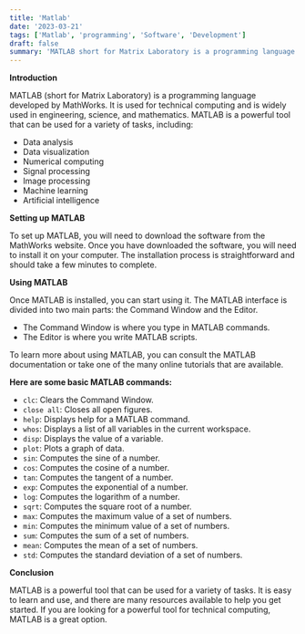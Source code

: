 ```yaml
---
title: 'Matlab'
date: '2023-03-21'
tags: ['Matlab', 'programming', 'Software', 'Development']
draft: false
summary: 'MATLAB short for Matrix Laboratory is a programming language developed by MathWorks. It is used for technical computing and is widely used in engineering, science, and mathematics.'
---
```


**Introduction**

MATLAB (short for Matrix Laboratory) is a programming language developed by MathWorks. It is used for technical computing and is widely used in engineering, science, and mathematics. MATLAB is a powerful tool that can be used for a variety of tasks, including:

- Data analysis
- Data visualization
- Numerical computing
- Signal processing
- Image processing
- Machine learning
- Artificial intelligence

**Setting up MATLAB**

To set up MATLAB, you will need to download the software from the MathWorks website. Once you have downloaded the software, you will need to install it on your computer. The installation process is straightforward and should take a few minutes to complete.

**Using MATLAB**

Once MATLAB is installed, you can start using it. The MATLAB interface is divided into two main parts: the Command Window and the Editor.

- The Command Window is where you type in MATLAB commands.
- The Editor is where you write MATLAB scripts.

To learn more about using MATLAB, you can consult the MATLAB documentation or take one of the many online tutorials that are available.

**Here are some basic MATLAB commands:**

- `clc`: Clears the Command Window.
- `close all`: Closes all open figures.
- `help`: Displays help for a MATLAB command.
- `whos`: Displays a list of all variables in the current workspace.
- `disp`: Displays the value of a variable.
- `plot`: Plots a graph of data.
- `sin`: Computes the sine of a number.
- `cos`: Computes the cosine of a number.
- `tan`: Computes the tangent of a number.
- `exp`: Computes the exponential of a number.
- `log`: Computes the logarithm of a number.
- `sqrt`: Computes the square root of a number.
- `max`: Computes the maximum value of a set of numbers.
- `min`: Computes the minimum value of a set of numbers.
- `sum`: Computes the sum of a set of numbers.
- `mean`: Computes the mean of a set of numbers.
- `std`: Computes the standard deviation of a set of numbers.

**Conclusion**

MATLAB is a powerful tool that can be used for a variety of tasks. It is easy to learn and use, and there are many resources available to help you get started. If you are looking for a powerful tool for technical computing, MATLAB is a great option.
